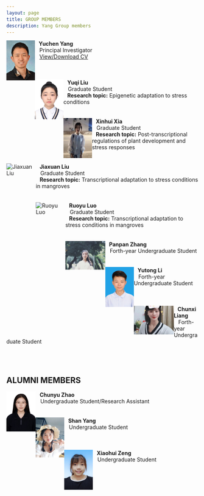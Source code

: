 ```yaml
---
layout: page
title: GROUP MEMBERS
description: Yang Group members
---
```


<img align="left" src="../assets/Yuchen.jpg" height="105" width="75" title="Yuchen Yang" alt="Yuchen Yang"/>
    <b>&nbsp;&nbsp;&nbsp;Yuchen Yang</b> <br/>
    &nbsp;&nbsp;&nbsp;Principal Investigator <br/>
    &nbsp;&nbsp;&nbsp;<a href="../assets/Curriculum Vitae_Yuchen_Yang.pdf" title="Download CV as PDF">View/Download CV</a> <br/>
<br/>
<br/>
<br/>


<img align="left" src="../assets/Yuqi.jpeg" height="105" width="75" title="Yuqi Liu" alt="Yuqi Liu"/> 
    <b>&nbsp;&nbsp;&nbsp;Yuqi Liu</b> <br/>
    &nbsp;&nbsp;&nbsp;Graduate Student <br/>
    <b>&nbsp;&nbsp;&nbsp;Research topic:</b> Epigenetic adaptation to stress conditions <br/> 

<br/>
<br/>

<img align="left" src="../assets/Xinhui_new.jpeg" height="105" width="75" title="Xinhui Xia" alt="Xinhui Xia"/>
     <b>&nbsp;&nbsp;&nbsp;Xinhui Xia</b> <br/>
     &nbsp;&nbsp;&nbsp;Graduate Student <br/>
     <b>&nbsp;&nbsp;&nbsp;Research topic:</b> Post-transcriptional regulations of plant development and stress responses <br/> 

<br/>
<br/>

<img align="left" src="../assets/jiaxuan.jpeg" height="105" width="77.464" title="Jiaxuan Liu" alt="Jiaxuan Liu"/>
     <b>&nbsp;&nbsp;&nbsp;Jiaxuan Liu</b> <br/>
     &nbsp;&nbsp;&nbsp;Graduate Student <br/>
     <b>&nbsp;&nbsp;&nbsp;Research topic:</b> Transcriptional adaptation to stress conditions in mangroves <br/> 

<br/>
<br/>

<img align="left" src="../assets/ruoyu.jpeg" height="105" width="77.464" title="Ruoyu Luo" alt="Ruoyu Luo"/>
     <b>&nbsp;&nbsp;&nbsp;Ruoyu Luo</b> <br/>
     &nbsp;&nbsp;&nbsp;Graduate Student <br/>
     <b>&nbsp;&nbsp;&nbsp;Research topic:</b> Transcriptional adaptation to stress conditions in mangroves <br/> 

<br/>
<br/>

<img align="left" src="../assets/Panpan.jpeg" height="75" width="105" title="Panpan Zhang" alt="Panpan Zhang"/>
       <b>&nbsp;&nbsp;&nbsp;Panpan Zhang</b> <br/>
       &nbsp;&nbsp;&nbsp;Forth-year Undergraduate Student <br/>

<br/>
<br/>

<img align="left" src="../assets/Yutong.jpeg" height="105" width="75" title="Yutong Li" alt="Yutong Li"/>
       <b>&nbsp;&nbsp;&nbsp;Yutong Li</b> <br/>
       &nbsp;&nbsp;&nbsp;Forth-year Undergraduate Student <br/>

<br/>
<br/>
<br/>

<img align="left" src="../assets/Chunqian.jpeg" height="75" width="105" title="Chunxi Liang" alt="Chunxi Liang"/>
       <b>&nbsp;&nbsp;&nbsp;Chunxi Liang</b> <br/>
       &nbsp;&nbsp;&nbsp;Forth-year Undergraduate Student <br/>

<br/>
<br/>
<br/>


## ALUMNI MEMBERS
<img align="left" src="../assets/chunyu.jpeg" height="105" width="77.464" title="Chunyu Zhao" alt="Chunyu Zhao"/>
     <b>&nbsp;&nbsp;&nbsp;Chunyu Zhao</b> <br/>
     &nbsp;&nbsp;&nbsp;Undergraduate Student/Research Assistant <br/>

<br/>
<br/>

<img align="left" src="../assets/Shan.jpeg" height="105" width="75" title="Shan Yang" alt="Shan Yang"/>
       <b>&nbsp;&nbsp;&nbsp;Shan Yang</b> <br/>
       &nbsp;&nbsp;&nbsp;Undergraduate Student <br/>

<br/>
<br/>
<br/>

<img align="left" src="../assets/Xiaohui.jpeg" height="105" width="75" title="Xiaohui Zeng" alt="Xiaohui Zeng"/>
      <b>&nbsp;&nbsp;&nbsp;Xiaohui Zeng</b> <br/>
      &nbsp;&nbsp;&nbsp;Undergraduate Student <br/>

<br/>
<br/>
<br/>
